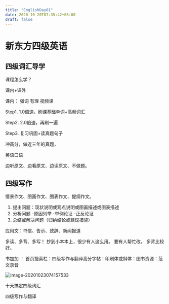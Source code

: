 ```yaml
---
title: "EnglishDay01"
date: 2020-10-20T07:35:42+08:00
draft: false
---
```




# 新东方四级英语



## 四级词汇导学



课程怎么学？

课内+课外



课内： 强词 有理 视频课

Step1. 1.0倍速。刷课基础单词+高频词汇

Step2. 2.0倍速，再刷一遍

Step3. 复习巩固+读真题句子

冲高分，做近三年的真题，

英语口语

边听原文、边看原文、边读原文、不做题。

## 四级写作

情景作文、图画作文、图表作文、提纲作文。
1. 提出问题：现状说明或观点说明或图画描述或图表描述
2. 分析问题
	-原因列举
	-举例论证
	-正反论证
3. 总结或解决问题（归纳结论或建议措施）


应用文：书信、告示、致辞、新闻报道

多读、多背、多写！
抄到小本本上，很少有人这么用。
要有人帮忙改。
多背比较好。

书加加 ： 首页搜索栏：四级写作与翻译高分字帖：印刷体或斜体：图书资源：范文录音

![image-20201023074157533](C:\Users\temperature0\AppData\Roaming\Typora\typora-user-images\image-20201023074157533.png)

十天搞定四级词汇

四级写作与翻译